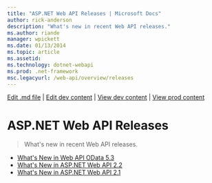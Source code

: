 ```yaml
---
title: "ASP.NET Web API Releases | Microsoft Docs"
author: rick-anderson
description: "What's new in recent Web API releases."
ms.author: riande
manager: wpickett
ms.date: 01/13/2014
ms.topic: article
ms.assetid: 
ms.technology: dotnet-webapi
ms.prod: .net-framework
msc.legacyurl: /web-api/overview/releases
---
```

[Edit .md file](C:\Projects\msc\dev\Msc.Www\Web.ASP\App_Data\github\web-api\overview\index.md) | [Edit dev content](http://www.aspdev.net/umbraco#/content/content/edit/54030) | [View dev content](http://docs.aspdev.net/tutorials/web-api/overview/releases/index.html) | [View prod content](http://www.asp.net/web-api/overview/releases)

ASP.NET Web API Releases
====================
> What's new in recent Web API releases.


- [What's New in Web API OData 5.3](whats-new-in-aspnet-web-api-odata-53.md)
- [What's New in ASP.NET Web API 2.2](whats-new-in-aspnet-web-api-22.md)
- [What's New in ASP.NET Web API 2.1](whats-new-in-aspnet-web-api-21.md)